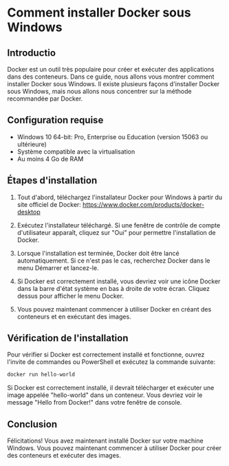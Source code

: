 # Comment installer Docker sous Windows

## Introductio

Docker est un outil très populaire pour créer et exécuter des applications dans des conteneurs. Dans ce guide, nous allons vous montrer comment installer Docker sous Windows. Il existe plusieurs façons d'installer Docker sous Windows, mais nous allons nous concentrer sur la méthode recommandée par Docker.

## Configuration requise

- Windows 10 64-bit: Pro, Enterprise ou Education (version 15063 ou ultérieure)
- Système compatible avec la virtualisation
- Au moins 4 Go de RAM

## Étapes d'installation

1. Tout d'abord, téléchargez l'installateur Docker pour Windows à partir du site officiel de Docker: https://www.docker.com/products/docker-desktop

2. Exécutez l'installateur téléchargé. Si une fenêtre de contrôle de compte d'utilisateur apparaît, cliquez sur "Oui" pour permettre l'installation de Docker.

3. Lorsque l'installation est terminée, Docker doit être lancé automatiquement. Si ce n'est pas le cas, recherchez Docker dans le menu Démarrer et lancez-le.

4. Si Docker est correctement installé, vous devriez voir une icône Docker dans la barre d'état système en bas à droite de votre écran. Cliquez dessus pour afficher le menu Docker.

5. Vous pouvez maintenant commencer à utiliser Docker en créant des conteneurs et en exécutant des images.

## Vérification de l'installation

Pour vérifier si Docker est correctement installé et fonctionne, ouvrez l'invite de commandes ou PowerShell et exécutez la commande suivante:

```bash
docker run hello-world
```

Si Docker est correctement installé, il devrait télécharger et exécuter une image appelée "hello-world" dans un conteneur. Vous devriez voir le message "Hello from Docker!" dans votre fenêtre de console.

## Conclusion

Félicitations! Vous avez maintenant installé Docker sur votre machine Windows. Vous pouvez maintenant commencer à utiliser Docker pour créer des conteneurs et exécuter des images.